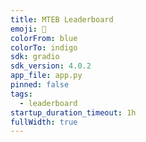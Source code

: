 ```yaml
---
title: MTEB Leaderboard 
emoji: 🥇
colorFrom: blue
colorTo: indigo
sdk: gradio
sdk_version: 4.0.2
app_file: app.py
pinned: false
tags:
  - leaderboard
startup_duration_timeout: 1h
fullWidth: true
---
```

